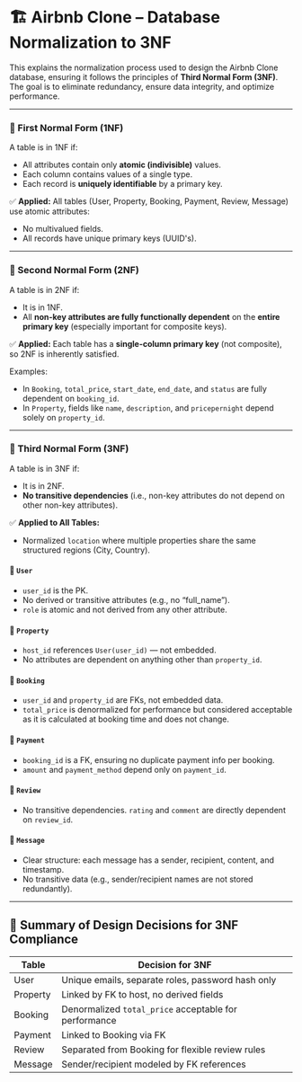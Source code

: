 # 🏗️ Airbnb Clone – Database Normalization to 3NF

This explains the normalization process used to design the Airbnb Clone database, ensuring it follows the principles of **Third Normal Form (3NF)**. 
The goal is to eliminate redundancy, ensure data integrity, and optimize performance.

-----------

### 📘 First Normal Form (1NF)

A table is in 1NF if:

* All attributes contain only **atomic (indivisible)** values.
* Each column contains values of a single type.
* Each record is **uniquely identifiable** by a primary key.

✅ **Applied:**
All tables (User, Property, Booking, Payment, Review, Message) use atomic attributes:

* No multivalued fields.
* All records have unique primary keys (UUID's).

-----------

### 📘 Second Normal Form (2NF)

A table is in 2NF if:

* It is in 1NF.
* All **non-key attributes are fully functionally dependent** on the **entire primary key** (especially important for composite keys).

✅ **Applied:**
Each table has a **single-column primary key** (not composite), so 2NF is inherently satisfied.

Examples:

* In `Booking`, `total_price`, `start_date`, `end_date`, and `status` are fully dependent on `booking_id`.
* In `Property`, fields like `name`, `description`, and `pricepernight` depend solely on `property_id`.

---------

### 📘 Third Normal Form (3NF)

A table is in 3NF if:

* It is in 2NF.
* **No transitive dependencies** (i.e., non-key attributes do not depend on other non-key attributes).

✅ **Applied to All Tables:**
* Normalized `location` where multiple properties share the same structured regions (City, Country).

#### 🔸 `User`

* `user_id` is the PK.
* No derived or transitive attributes (e.g., no “full\_name”).
* `role` is atomic and not derived from any other attribute.

#### 🔸 `Property`

* `host_id` references `User(user_id)` — not embedded.
* No attributes are dependent on anything other than `property_id`.

#### 🔸 `Booking`

* `user_id` and `property_id` are FKs, not embedded data.
* `total_price` is denormalized for performance but considered acceptable as it is calculated at booking time and does not change.

#### 🔸 `Payment`

* `booking_id` is a FK, ensuring no duplicate payment info per booking.
* `amount` and `payment_method` depend only on `payment_id`.

#### 🔸 `Review`

* No transitive dependencies. `rating` and `comment` are directly dependent on `review_id`.

#### 🔸 `Message`

* Clear structure: each message has a sender, recipient, content, and timestamp.
* No transitive data (e.g., sender/recipient names are not stored redundantly).

---

## 🧼 Summary of Design Decisions for 3NF Compliance

| Table    | Decision for 3NF                                      |
| -------- | ----------------------------------------------------- |
| User     | Unique emails, separate roles, password hash only     |
| Property | Linked by FK to host, no derived fields               |
| Booking  | Denormalized `total_price` acceptable for performance |
| Payment  | Linked to Booking via FK                              |
| Review   | Separated from Booking for flexible review rules      |
| Message  | Sender/recipient modeled by FK references             |


